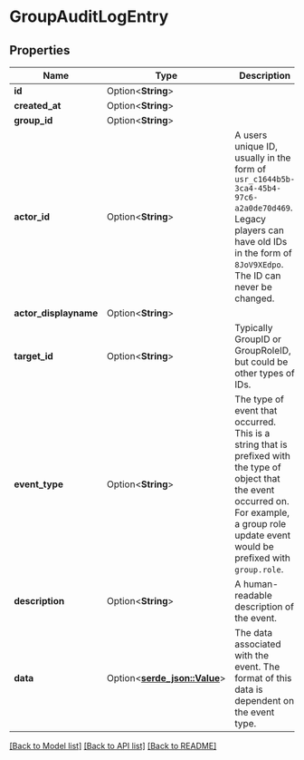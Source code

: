 # GroupAuditLogEntry

## Properties

Name | Type | Description | Notes
------------ | ------------- | ------------- | -------------
**id** | Option<**String**> |  | [optional]
**created_at** | Option<**String**> |  | [optional]
**group_id** | Option<**String**> |  | [optional]
**actor_id** | Option<**String**> | A users unique ID, usually in the form of `usr_c1644b5b-3ca4-45b4-97c6-a2a0de70d469`. Legacy players can have old IDs in the form of `8JoV9XEdpo`. The ID can never be changed. | [optional]
**actor_displayname** | Option<**String**> |  | [optional]
**target_id** | Option<**String**> | Typically GroupID or GroupRoleID, but could be other types of IDs. | [optional]
**event_type** | Option<**String**> | The type of event that occurred. This is a string that is prefixed with the type of object that the event occurred on. For example, a group role update event would be prefixed with `group.role`. | [optional][default to group.update]
**description** | Option<**String**> | A human-readable description of the event. | [optional]
**data** | Option<[**serde_json::Value**](.md)> | The data associated with the event. The format of this data is dependent on the event type. | [optional]

[[Back to Model list]](../README.md#documentation-for-models) [[Back to API list]](../README.md#documentation-for-api-endpoints) [[Back to README]](../README.md)


